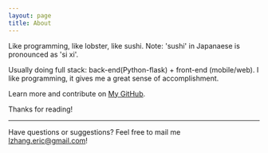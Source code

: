 ```yaml
---
layout: page
title: About
---
```


<p class="message">
  Like programming, like lobster, like sushi. Note: 'sushi' in Japanaese is pronounced as 'si xi'. 
</p>

Usually doing full stack: back-end(Python-flask) + front-end (mobile/web).  I like programming, it gives me a great sense of accomplishment.


Learn more and contribute on [My GitHub](https://github.com/EricZhang90).


Thanks for reading!

  ***
  
  

Have questions or suggestions? Feel free to mail me [lzhang.eric@gmail.com](mailto:email@domain.com)!


